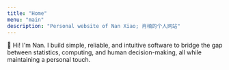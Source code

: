 ```yaml
---
title: "Home"
menu: "main"
description: "Personal website of Nan Xiao; 肖楠的个人网站"
---
```


👋 Hi! I'm Nan. I build simple, reliable, and intuitive software
to bridge the gap between statistics, computing, and human decision-making,
all while maintaining a personal touch.

<style>
.landing {
    font-family: var(--tw-prose-font-sans-serif);
    font-feature-settings: normal;
    font-weight: 400;
    font-size: 1.625rem;
    font-variation-settings: "opsz" var(--inter-opsz-26-400);
    letter-spacing: var(--inter-ls-26-400);
}
</style>
